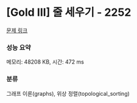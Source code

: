 # [Gold III] 줄 세우기 - 2252 

[문제 링크](https://www.acmicpc.net/problem/2252) 

### 성능 요약

메모리: 48208 KB, 시간: 472 ms

### 분류

그래프 이론(graphs), 위상 정렬(topological_sorting)

